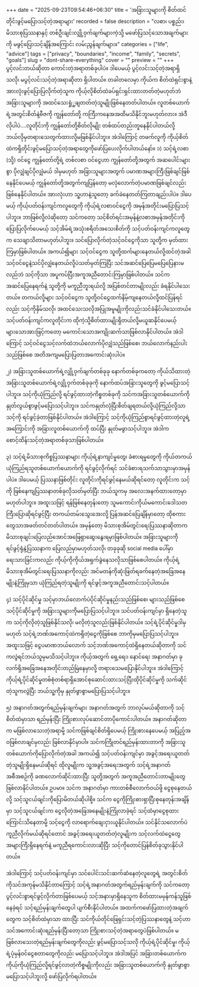 +++
date = "2025-09-23T09:54:46+06:30"
title = 'အခြားသူများကို စိတ်ထင်တိုင်းဖွင့်မပြောသင့်တဲ့အရာများ'
recorded = false
description = "လစာ၊ ပစ္စည်း၊ မိသားစုပြဿနာနှင့် တစ်ဦးချင်းလျှို့ဝှက်ချက်များကဲ့သို့ မဖော်ပြသင့်သောအချက်များကို မဖွင့်ပြောသင့်ချိန်အကြောင်း လမ်းညွန်ချက်များ။"
categories = ["life", "advice"]
tags = ["privacy", "boundaries", "income", "family", "secrets", "goals"]
slug = "dont-share-everything"
cover = ""
preview = ""
+++
ပွင့်လင်းတယ်ဆိုတာ ကောင်းတဲ့အရာတစ်ခုပါပဲ။ ဒါပေမယ့် ပွင့်လင်းသင့်တဲ့အရာရှိသလို၊ မပွင့်လင်းသင့်တဲ့အရာဆိုတာ ရှိပါတယ်။ တခါတလေမှာ ကိုယ်က စိတ်ထဲရှင်းစွာနဲ့ အားလုံးဖွင့်ပြောပြလိုက်တဲ့သူက ကိုယ့်လိုစိတ်ထဲခပ်ရှင်းရှင်းထားတတ်တဲ့မဟုတ်ဘဲ အခြားသူများကို အထင်သေးရှုံှု့ချတတ်တဲ့သူမျိုးဖြစ်နေတတ်ပါတယ်။ လူတစ်ယောက်ရဲ့အတွင်းစိတ်နဲ့ဗီဇကို ကျွန်တော်တို့ ကကြီးကနေအအထိမသိနိုင်ဘူးမဟုတ်လား။ အဲဒီလိုပါပဲ….လူတိုင်းကို ကျွန်တော်တို့စိတ်လိုမျိုး တစ်ထပ်တည်းတူနေနိုင်ပါတယ်လို့ ဘယ်လိုမှတရားသေတွက်ထားလို့မဖြစ်နိုင်ပါဘူး။ အဲဒါကြောင့် တဖက်လူကို ကိုယ့်စိတ်ထဲကရှိတိုင်းဖွင့်မပြောသင့်တဲ့အရာတွေကိုဖော်ပြပေးလိုက်ပါတယ်နော်။
၁) သင့်ရဲ့လစာ (သို့) ဝင်ငွေ
ကျွန်တော်တို့ရဲ့ တစ်လစာ ဝင်ငွေဟာ ကျွန်တော်တို့အတွက် အဆပေါင်းများစွာ ပိုလျှံချင်ပိုလျှံမယ် ဒါမှမဟုတ် အခြားသူများအတွက် ပမာဏအများကြီးဖြစ်ချင်ဖြစ်နေနိုင်ပေမယ့် ကျွန်တော်တို့အတွက်ကျပြန်တော့ မလုံလောက်တဲ့ပမာဏဖြစ်ချင်လည်းဖြစ်နေနိုင်ပါတယ်။ အားလုံးဟာ သူ့ဟာနဲ့သူတော့ ခက်ခဲနေတတ်ကြတာချည်းပါပဲ။ ဒါပေမယ့် ကိုယ့်ပတ်ဝန်းကျင်ကလူတွေကို ကိုယ့်ရဲ့လစာဝင်ငွေကို အမှန်အတိုင်းမပြောပြသင့်ပါဘူး။ ဘာဖြစ်လို့လဲဆိုတော့ သင်ကတော့ သင့်စိတ်ရင်းအမှန်နဲ့လစာအမှန်အတိုင်းကို ပြောပြလိုက်ပေမယ့် သင့်အိမ်ရဲ့အသုံးစရိတ်အသေးစိတ်ကို သင့်ပတ်ဝန်းကျင်ကလူတွေက သေချာသိတာမဟုတ်ပါဘူး။ သင်ပြောလိုက်တဲ့သင့်ဝင်ငွေကိုသာ သူတို့က မှတ်ထားကြမှာဖြစ်ပါတယ်။ အကယ်၍များ သင့်ဝင်ငွေက သူတို့ထက်များနေတယ်လို့ထင်တဲ့အခါ သင့်ဝင်ငွေနဲ့သင်ပိုလျှံနေတယ်လို့ပဲသတ်မှတ်ကြပြီး သင်အဆင်ပြေပြေမပြေပြေနားမလည်ဘဲ သင့်ကိုသာ အပူကပ်ပြီးအကူအညီတောင်းကြမှာဖြစ်ပါတယ်။ သင်ကအဆင်ပြေနေရက်နဲ့ သူတို့ကို မကူညီဘူးရယ်လို့ အပြစ်တင်တာမျိုးလည်း ခံရနိုင်ပါသေးတယ်။ တကယ်လို့များ သင့်ဝင်ငွေက သူတို့ဝင်ငွေထက်နိမ့်ကျနေတယ်လို့ထင်ပြန်ရင်လည်း သင့်ကိုနှိမ်သလို၊ အထင်သေးသလိုအပြုအမူမျိုးကိုလည်းသင်ခံနိုင်ပါသေးတယ်။ သင့်ပတ်ဝန်းကျင်ကလူတိုင်းက ထိုကဲ့သို့စိတ်ထားမျိုးရှိတယ်လို့မယူဆနိုင်ပေမယ့် များသောအားဖြင့်ကတော့ မကောင်းသောအကျိုးဆက်သာဖြစ်လာနိုင်ပါတယ်။ အဲဒါကြောင့် သင့်ဝင်ငွေသင့်လက်ထဲဘယ်လောက်ပိုလျှံသည်ဖြစ်စေ၊ ဘယ်လောက်နည်းပါးသည်ဖြစ်စေ အတိအကျမပြောပြတာအကောင်းဆုံးပါပဲ။

၂) အခြားသူတစ်ယောက်ရဲ့လျှို့ဝှက်ချက်တစ်ခုခု
နောက်တစ်ခုကတော့ ကိုယ်သိထားတဲ့အခြားသူတစ်ယောက်ရဲ့လျှို့ဝှက်တစ်ခုခုကို နောက်ထပ်အခြားသူတွေကို ဖွင့်မပြောသင့်ပါဘူး။ သင့်ကိုယုံကြည်လို့ ရင်ဖွင့်ထားတဲ့ကိစ္စတစ်ခုကို သင်ကအခြားသူတစ်ယောက်ကို နှုတ်လွယ်စွာဖွင့်မပြောသင့်ပါဘူး။ သင်ကနှုတ်လုံပြီးစိတ်ချရတယ်လို့ယုံကြည်လို့သာ သင့်ကို ရင်ဖွင့်ခဲ့တာဖြစ်နိုင်ပါတယ်။ အဲဒါကြောင့် သင့်ကိုယုံကြည်စွာရင်ဖွင့်ထားတဲ့လူရဲ့အကြောင်းကို အခြားလူတစ်ယောက်ကို ထပ်ပြီး နှုတ်မဖွာသင့်ပါဘူး။ အဲဒါက စောင့်ထိန်းသင့်တဲ့အရာတစ်ခုသာဖြစ်ပါတယ်။

၃) သင့်ရဲ့မိသားစုကိစ္စပြဿနာများ
ကိုယ့်ရဲ့နာကျင်မှုတွေ၊ ခံစားရမှုတွေကို ကိုယ်တကယ်ယုံကြည်ရသူတစ်ယောက်ယောက်ကို ရင်ဖွင့်လိုက်ရင် သင်ခံစားရသက်သာသွားမှာအမှန်ပါပဲ။ ဒါပေမယ့် ပြဿနာဖြစ်တိုင်း လူတိုင်းကိုရင်ဖွင့်နေမယ်ဆိုရင်တော့ လူတိုင်းက သင့်ကို ဖြစ်နေကျပြဿနာတစ်ခုလိုသတ်မှတ်ပြီး ဘယ်သူကမှ အလေးအနက်ထားတော့မှာမဟုတ်ပါဘူး။ အထူးသဖြင့် ရန်ဖြစ်နေတုန်းတော့ သူမကောင်းကိုယ်မကောင်းဒေါသတကြီးပြောဆိုရင်ဖွင့်ပြီး တကယ်တမ်းသွေးအေးလို့ ပြန်အဆင်ပြေချိန်မှာတော့ ထိုစကားတွေသာအဖတ်တင်တတ်ပါတယ်။ အမှန်တော့ မိသားစုအိမ်တွင်းရေးပြဿနာဆိုတာက မိသားစုချင်းပြေလည်အောင်အဖြေရှာဆွေးနွေးရမှာဖြစ်ပါတယ်။ အခြားသူများကို ရင်ဖွင့်ရုံနဲ့ပြဿနာက ပြေလည်မှာမဟုတ်သလို၊ တခုခုဆို social media ပေါ်မှာ ရေးသားခြင်းကလည်း ကိုယ့်ကိုကိုယ်အရှက်ခွဲနေသလိုသာဖြစ်စေပါတယ်။ ကိုယ့်ရဲ့မိသားစုအိမ်တွင်းရေးပြဿနာကိုလည်း အင်မတန်ကိုဆုံးဖြတ်ရခက်နေတဲ့အခြေအနေမျိုးနဲ့ကြုံမှသာ ယုံကြည်ရတဲ့သူမျိုးကို ရင်ဖွင့်အကူအညီတောင်းသင့်ပါတယ်။

၄) သင့်ပိုင်ဆိုင်မှု
သင့်မှာဘယ်လောက်ပဲပိုင်ဆိုင်မှုနည်းသည်ဖြစ်စေ၊ များသည်ဖြစ်စေ သင့်ပိုင်ဆိုင်မှုကို အခြားသူများကိုမပြောပြသင့်ပါဘူး။ သင်ပတ်ဝန်းကျင်မှာ ရှိနေတဲ့သူက သင့်ကိုလိုတဲ့သူဖြစ်နိုင်သလို၊ မလိုတဲ့သူလည်းဖြစ်နိုင်ပါတယ်။ သင့်ရဲ့ပိုင်ဆိုင်မှုဒါမှမဟုတ် သင့်ရဲ့ဘဏ်အကောင့်ထဲကရှိတဲ့ငွေကိုဖြစ်စေ ဘာကိုမှမပြောပြသင့်ပါဘူး။ အထူးသဖြင့် ငွေပမာဏဘယ်လောက် သင့်ဘဏ်အကောင့်ထဲရှိနေတယ်ဆိုတာကို သင်ကလွဲရင်ဘယ်သူမှမသိသင့်ပါဘူး။ ကိုယ့်အတွက် ရှေ့ရေး၊ နောင်ရေး အနာဂတ်မှာ ခုလက်ရှိအခြေအနေအတိုင်းတည်မြဲနေမှာလို့ တရားသေမပြောနိုင်ပါဘူး။ အဲဒါကြောင့် ကိုယ့်ရဲ့ပိုင်ဆိုင်မှုတစ်စုံတစ်ရာရှိအောင်စုဆောင်းထားသင့်ပြီးထိုပိုင်ဆိုင်မှုကို သက်ဆိုင်တဲ့သူကလွဲပြီး ဘယ်သူ့ကိုမှ နှုတ်ဖွာစွာမပြောပြသင့်ပါဘူး။

၅) အနာဂတ်အတွက်ရည်မှန်းချက်များ
အနာဂတ်အတွက် ဘာလုပ်မယ်ဆိုတာကို သင့်စိတ်ထဲမှာသာ ရည်မှန်းပြီး ကြိုးစားလုပ်ဆောင်တာပိုကောင်းပါတယ်။ အနာဂတ်ဆိုတာက မဖြစ်လာသေးတဲ့အရာမို့ သင်ကဖြစ်ချင်စိတ်ရှိပေမယ့် ကြိုးစားနေပေမယ့် အပြည့်အဝဖြစ်လာချင်မှလည်း ဖြစ်လာနိုင်မှာပါ။ သင်ကကြိုတင်ရည်မှန်းထားတာကို အခြားသူတစ်ယောက်ကိုပြောလိုက်တဲ့အခါ အကယ်၍ သင့်ပတ်ဝန်းကျင်မှာ အခွင့်အရေးယူတတ်တဲ့သူမျိုးရှိနေမယ်ဆိုရင် ထိုလူမျိုးက သူ့အခွင့်အရေးအတွက် သင့်ရဲ့အနာဂတ် အစီအစဉ်ကို ခဏလောက်ဆိုင်းထားပြီး သူတို့အတွက် အကူအညီတောင်းတာမျိုးတွေဖြစ်လာနိုင်ပါတယ်။ ဥပမာ။ သင်က အနာဂတ်မှာ ကားတစ်စီလောက်ဝယ်ဖို့ ငွေစုနေတယ်လို့ သင့်သူငယ်ချင်းကိုပြောမိတယ်ဆိုပါစို့။ သင်က ငွေကိုကြိုးစားရှာပြီးစုနေတုန်းအချိန်မှာ သင့်သူငယ်ချင်းက ငွေလိုတဲ့အခြေအနေမျိုးနဲ့ကြုံလာခဲ့ရင် သင့်ထံမှာငွေစုထားကြောင်းသိနေတာမို့ သင့်ငွေကို လာရောက်ချေးငှားယူနိုင်ပါတယ်။ သင်နိုင်သလောက်ပဲကူညီလိုက်မယ်ဆိုရင်တောင် အခွင့်အရေးယူတတ်တဲ့လူမျိုးက သင့်လက်ထဲငွေတွေအများကြီးရှိနေရက်နဲ့ မကူညီရကောင်းလားဆိုပြီး သင့်ကိုတောင်ပြန်စိတ်ခုသွားနိုင်ပါတယ်။

အဲဒါကြောင့် သင့်ပတ်ဝန်းကျင်မှာ သင်ပေါင်းသင်းဆက်ဆံနေတဲ့လူတွေရဲ့ အတွင်းစိတ်ကိုသင်အကုန်မသိနိုင်တာကြောင့် သင့်ရဲ့အနာဂတ်အတွက်ရည်မှန်းချက်ကို သင်ကတော့ပွင့်လင်းစွာရင်ဖွင့်လိုက်တာဖြစ်ပေမယ့် သင့်အနားမှာရှိနေသူက စိတ်ထားမမှန်ကန်သူဖြစ်နေခဲ့ရင် သင့်ရည်မှန်းချက်တွေပါ ပျက်စီးနိုင်ပါတယ်။
အထက်ကဖော်ပြထားတဲ့အချက်တွေက သင့်စိတ်ထဲမှာသာ ထားပြီး သင်ကိုယ်တိုင်ဖြေရှင်းသင့်တဲ့ပြဿနာတွေနဲ့ သင့်ဟာသင်အကောင်းဆုံးရည်မှန်းပြီးတော့သာ ကြိုးစားသင့်တဲ့အရာတွေပဲဖြစ်ပါတယ်။ မဖြစ်လာသေးတဲ့ရည်မှန်းချက်တွေကိုလည်း ဖွင့်မပြောသင့်သလို ကိုယ့်ရဲ့ပိုင်ဆိုင်မှု၊ ကိုယ့်ရဲ့ပုံမှန်ဝင်ငွေစတာတွေကိုလည်း မပြောသင့်ပါဘူး။ အဲဒါအပြင် အခြားတစ်ယောက်က ကိုယ့်ကိုယုံကြည်လို့ရင်ဖွင့်လာတဲ့ကိစ္စမျိုးကိုလည်း အခြားသူတစ်ယောက်ကို နှုတ်ဖွာစွာမပြောသင့်ပါဘူးလို့ ဖော်ပြလိုက်ရပါတယ်။ 